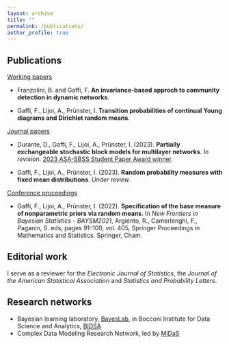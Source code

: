 ```yaml
---
layout: archive
title: ""
permalink: /publications/
author_profile: true
---
```


Publications
---

<ins>Working papers</ins>

* Franzolini, B. and  Gaffi, F. **An invariance-based approch to community detection in dynamic
networks**.

* Gaffi, F., Lijoi, A., Prünster, I. **Transition probabilities of continual Young diagrams and Dirichlet random means**.

<ins>Journal papers</ins>

* Durante, D., Gaffi, F., Lijoi, A., Prünster, I. (2023). **Partially exchangeable stochastic block models for multilayer networks**. *In revision*. [2023 ASA-SBSS Student Paper Award winner](https://community.amstat.org/sbss/home).

* Gaffi, F., Lijoi, A., Prünster, I. (2023). **Random probability measures with fixed mean distributions**. *Under review*.

<ins>Conference proceedings</ins>

* Gaffi, F., Lijoi, A., Prünster, I. (2022). **Specification of the base measure of nonparametric priors via random means**. In *New Frontiers in Bayesian Statistics -  BAYSM2021*, Argiento, R., Camerlenghi, F., Paganin, S. eds, pages 91-100, vol. 405, Springer Proceedings in Mathematics and Statistics. Springer, Cham.


Editorial work
---

I serve as a reviewer for the _Electronic Journal of Statistics_, the _Journal of the American Statistical Association_ and _Statistics and Probability Letters_.

Research networks
---
* Bayesian learning laboratory, [BayesLab](https://www.bayeslab.unibocconi.eu/wps/wcm/connect/Cdr/Bayeslab/Home), in Bocconi Institute for Data Science and Analytics, [BIDSA](https://www.bidsa.unibocconi.eu/wps/wcm/connect/Site/Bidsa/Home/)
* Complex Data Modeling Research Network, led by [MiDaS](https://midas.mat.uc.cl/network/)
